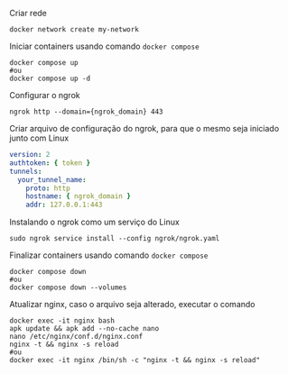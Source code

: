 Criar rede

```
docker network create my-network
```

Iniciar containers usando comando `docker compose`

```
docker compose up
#ou
docker compose up -d
```

Configurar o ngrok

```
ngrok http --domain={ngrok_domain} 443
```

Criar arquivo de configuração do ngrok, para que o mesmo seja iniciado junto com Linux

```yaml
version: 2
authtoken: { token }
tunnels:
  your_tunnel_name:
    proto: http
    hostname: { ngrok_domain }
    addr: 127.0.0.1:443
```

Instalando o ngrok como um serviço do Linux

```
sudo ngrok service install --config ngrok/ngrok.yaml
```

Finalizar containers usando comando `docker compose`

```
docker compose down
#ou
docker compose down --volumes
```

Atualizar nginx, caso o arquivo seja alterado, executar o comando

```
docker exec -it nginx bash
apk update && apk add --no-cache nano
nano /etc/nginx/conf.d/nginx.conf
nginx -t && nginx -s reload
#ou
docker exec -it nginx /bin/sh -c "nginx -t && nginx -s reload"
```